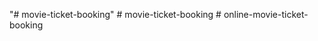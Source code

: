 "# movie-ticket-booking" 
#   m o v i e - t i c k e t - b o o k i n g  
 #   o n l i n e - m o v i e - t i c k e t - b o o k i n g  
 